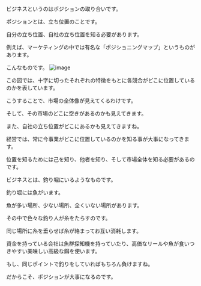 ビジネスというのはポジションの取り合いです。


ポジションとは、立ち位置のことです。


自分の立ち位置、自社の立ち位置を知る必要があります。


 


例えば、マーケティングの中では有名な「ポジショニングマップ」というものがあります。


こんなものです。
![image](https://user-images.githubusercontent.com/99887597/223013689-762dcc78-5467-4430-beed-baf284dbb549.png)





 


この図では、十字に切ったそれぞれの特徴をもとに各競合がどこに位置しているのかを表しています。


こうすることで、市場の全体像が見えてくるわけです。


そして、その市場のどこに空きがあるのかも見えてきます。


また、自社の立ち位置がどこにあるかも見えてきますね。


 


経営では、常に今事業がどこに位置しているのかを知る事が大事になってきます。


位置を知るためには己を知り、他者を知り、そして市場全体を知る必要があるのです。


 


ビジネスとは、釣り堀にいるようなものです。


釣り堀には魚がいます。


魚が多い場所、少ない場所、全くいない場所があります。


その中で色々な釣り人が糸をたらすのです。


同じ場所に糸を垂らせば糸が絡まってお互い消耗します。


資金を持っている会社は魚群探知機を持っていたり、高価なリールや魚が食いつきやすい美味しい高級な餌を使います。


もし、同じポイントで釣りをしていればもちろん負けますね。


 


だからこそ、ポジションが大事になるのです。
